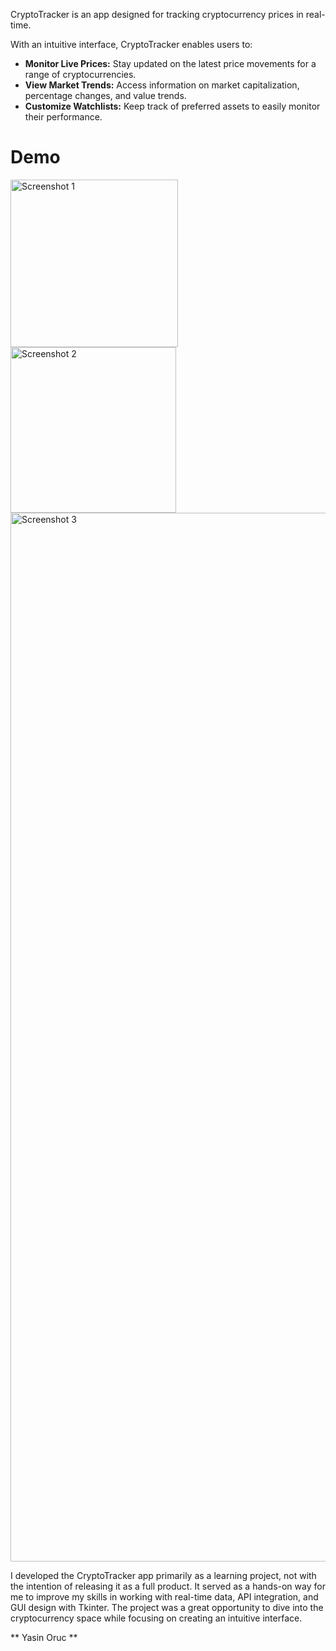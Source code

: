 CryptoTracker is an app designed for tracking cryptocurrency prices in real-time. 

With an intuitive interface, CryptoTracker enables users to:

- **Monitor Live Prices:** Stay updated on the latest price movements for a range of cryptocurrencies.
- **View Market Trends:** Access information on market capitalization, percentage changes, and value trends.
- **Customize Watchlists:** Keep track of preferred assets to easily monitor their performance.

# Demo

<img width="268" alt="Screenshot 1" src="https://github.com/user-attachments/assets/b29ff741-0940-4117-a5ca-433c990f8cfc">
<img width="265" alt="Screenshot 2" src="https://github.com/user-attachments/assets/97245c87-8265-4d1e-b155-2c638c253d60">
<img width="1678" alt="Screenshot 3" src="https://github.com/user-attachments/assets/011fb3d4-1417-4ced-9d6a-b7b47a1504e8">

I developed the CryptoTracker app primarily as a learning project, not with the intention of releasing it as a full product. It served as a hands-on way for me to improve my skills in working with real-time data, API integration, and GUI design with Tkinter. The project was a great opportunity to dive into the cryptocurrency space while focusing on creating an intuitive interface.

** Yasin Oruc **
